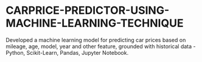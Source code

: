 # CARPRICE-PREDICTOR-USING-MACHINE-LEARNING-TECHNIQUE
Developed a machine learning model for predicting car prices based on mileage, age, model, year and other feature, grounded with historical data - Python, Scikit-Learn, Pandas, Jupyter Notebook.
